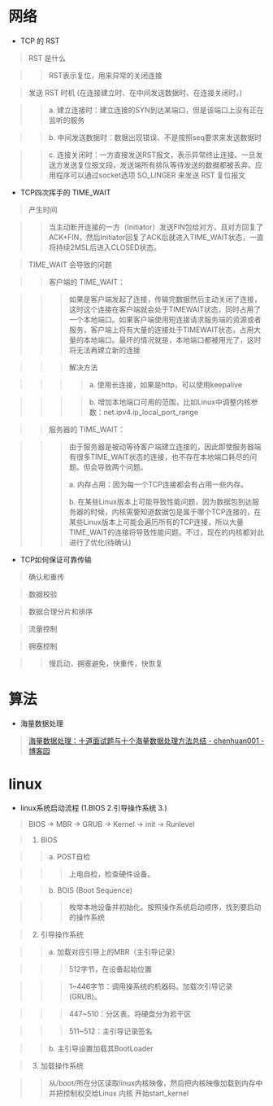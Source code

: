# 网络

- TCP 的 RST

> RST 是什么

>>  RST表示复位，用来异常的关闭连接

>发送 RST 时机 (在连接建立时、在中间发送数据时、在连接关闭时。)

>> a.  建立连接时：建立连接的SYN到达某端口，但是该端口上没有正在 监听的服务

>> b. 中间发送数据时：数据出现错误、不是按照seq要求来发送数据时

>> c. 连接关闭时：一方直接发送RST报文，表示异常终止连接。一旦发送方发送复位报文段，发送端所有排队等待发送的数据都被丢弃。应用程序可以通过socket选项  SO_LINGER 来发送 RST 复位报文

- TCP四次挥手的 TIME_WAIT

> 产生时间

>> 当主动断开连接的一方（Initiator）发送FIN包给对方，且对方回复了ACK+FIN，然后Initiator回复了ACK后就进入TIME_WAIT状态，一直将持续2MSL后进入CLOSED状态。

> TIME_WAIT 会导致的问题

>> 客户端的 TIME_WAIT：

>>>如果是客户端发起了连接，传输完数据然后主动关闭了连接，这时这个连接在客户端就会处于TIMEWAIT状态，同时占用了一个本地端口。如果客户端使用短连接请求服务端的资源或者服务，客户端上将有大量的连接处于TIMEWAIT状态，占用大量的本地端口。最坏的情况就是，本地端口都被用光了，这时将无法再建立新的连接

>>> 解决方法
 
>>>> a. 使用长连接，如果是http，可以使用keepalive 

>>>> b. 增加本地端口可用的范围，比如Linux中调整内核参数：net.ipv4.ip_local_port_range

>> 服务器的 TIME_WAIT：

>>> 由于服务器是被动等待客户端建立连接的，因此即使服务器端有很多TIME_WAIT状态的连接，也不存在本地端口耗尽的问题。但会导致两个问题。 
>>> 
>>> a. 内存占用：因为每一个TCP连接都会有占用一些内存。
>>> 
>>> b. 在某些Linux版本上可能导致性能问题，因为数据包到达服务器的时候，内核需要知道数据包是属于哪个TCP连接的，在某些Linux版本上可能会遍历所有的TCP连接，所以大量TIME_WAIT的连接将导致性能问题。不过，现在的内核都对此进行了优化(待确认)

- TCP如何保证可靠传输

> 确认和重传

> 数据校验

> 数据合理分片和排序

> 流量控制

> 拥塞控制

>> 慢启动，拥塞避免，快重传，快恢复



# 算法

- 海量数据处理

> [海量数据处理：十道面试题与十个海量数据处理方法总结 - chenhuan001 - 博客园](https://www.cnblogs.com/chenhuan001/p/5866916.html)
> 

# linux

- linux系统启动流程 (1.BIOS 2.引导操作系统 3.)

> BIOS -> MBR -> GRUB -> Kernel -> init -> Runlevel

> 1. BIOS

>> a. POST自检

>>> 上电自检，检查硬件设备。

>> b. BOIS (Boot Sequence)

>>> 枚举本地设备并初始化。按照操作系统启动顺序，找到要启动的操作系统

> 2. 引导操作系统

>> a. 加载对应引导上的MBR（主引导记录）

>>> 512字节，在设备起始位置

>>> 1~446字节：调用操系统的机器码。加载次引导记录(GRUB)。

>>> 447~510：分区表。将硬盘分为若干区

>>> 511~512：主引导记录签名

>> b. 主引导设置加载其BootLoader

> 3. 加载操作系统

>> 从/boot/所在分区读取linux内核映像，然后把内核映像加载到内存中并把控制权交给Linux 内核
>> 开始start_kernel
